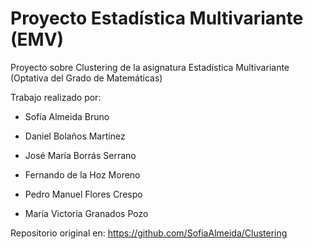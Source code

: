 # Proyecto Estadística Multivariante (EMV)
Proyecto sobre Clustering de la asignatura Estadística Multivariante (Optativa del Grado de Matemáticas)

Trabajo realizado por:

- Sofía Almeida Bruno

- Daniel Bolaños Martínez

- José María Borrás Serrano

- Fernando de la Hoz Moreno

- Pedro Manuel Flores Crespo

- María Victoria Granados Pozo

Repositorio original en: https://github.com/SofiaAlmeida/Clustering
